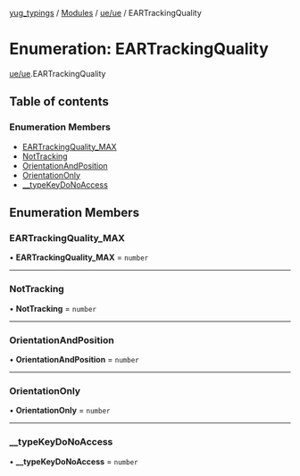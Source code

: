 [yug_typings](../README.md) / [Modules](../modules.md) / [ue/ue](../modules/ue_ue.md) / EARTrackingQuality

# Enumeration: EARTrackingQuality

[ue/ue](../modules/ue_ue.md).EARTrackingQuality

## Table of contents

### Enumeration Members

- [EARTrackingQuality\_MAX](ue_ue.EARTrackingQuality.md#eartrackingquality_max)
- [NotTracking](ue_ue.EARTrackingQuality.md#nottracking)
- [OrientationAndPosition](ue_ue.EARTrackingQuality.md#orientationandposition)
- [OrientationOnly](ue_ue.EARTrackingQuality.md#orientationonly)
- [\_\_typeKeyDoNoAccess](ue_ue.EARTrackingQuality.md#__typekeydonoaccess)

## Enumeration Members

### EARTrackingQuality\_MAX

• **EARTrackingQuality\_MAX** = `number`

___

### NotTracking

• **NotTracking** = `number`

___

### OrientationAndPosition

• **OrientationAndPosition** = `number`

___

### OrientationOnly

• **OrientationOnly** = `number`

___

### \_\_typeKeyDoNoAccess

• **\_\_typeKeyDoNoAccess** = `number`
